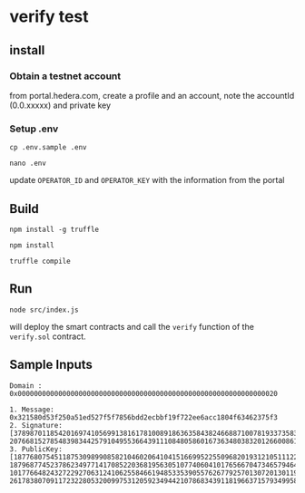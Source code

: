 # verify test

## install

### Obtain a testnet account

from portal.hedera.com, create a profile and an account, note the accountId (0.0.xxxxx) and private key

### Setup .env

`cp .env.sample .env`

`nano .env`

update `OPERATOR_ID` and `OPERATOR_KEY` with the information from the portal

## Build

`npm install -g truffle`

`npm install`

`truffle compile`

## Run

`node src/index.js`

will deploy the smart contracts and call the `verify` function of the `verify.sol` contract.

## Sample Inputs

    Domain : 0x0000000000000000000000000000000000000000000000000000000000000020

    1. Message: 0x321580d53f250a51ed527f5f7856bdd2ecbbf19f722ee6acc1804f63462375f3
    2. Signature:[3789870118542016974105699138161781008918636358438246688710078193373583696417, 20766815278548398344257910495536643911108480586016736348038320126600861929561]
    3. PublicKey:[1877680754511875309899085821046020641041516699522550968201931210511122361188, 1879687745237862349771417085220368195630510774060410176566704734657946401647, 10177664824327229270631241062558466194853353905576267792570130720130119743401, 2617838070911723228053200997531205923494421078683439118196637157934995837361] 
